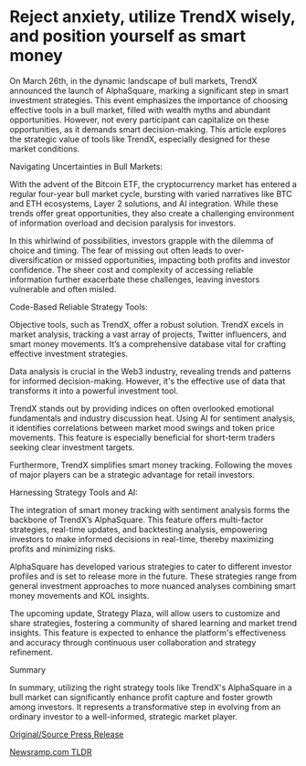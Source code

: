 # Reject anxiety, utilize TrendX wisely, and position yourself as smart money

On March 26th, in the dynamic landscape of bull markets, TrendX announced the launch of AlphaSquare, marking a significant step in smart investment strategies. This event emphasizes the importance of choosing effective tools in a bull market, filled with wealth myths and abundant opportunities. However, not every participant can capitalize on these opportunities, as it demands smart decision-making. This article explores the strategic value of tools like TrendX, especially designed for these market conditions.

Navigating Uncertainties in Bull Markets:

With the advent of the Bitcoin ETF, the cryptocurrency market has entered a regular four-year bull market cycle, bursting with varied narratives like BTC and ETH ecosystems, Layer 2 solutions, and AI integration. While these trends offer great opportunities, they also create a challenging environment of information overload and decision paralysis for investors.

In this whirlwind of possibilities, investors grapple with the dilemma of choice and timing. The fear of missing out often leads to over-diversification or missed opportunities, impacting both profits and investor confidence. The sheer cost and complexity of accessing reliable information further exacerbate these challenges, leaving investors vulnerable and often misled.

Code-Based Reliable Strategy Tools:

Objective tools, such as TrendX, offer a robust solution. TrendX excels in market analysis, tracking a vast array of projects, Twitter influencers, and smart money movements. It’s a comprehensive database vital for crafting effective investment strategies.

Data analysis is crucial in the Web3 industry, revealing trends and patterns for informed decision-making. However, it's the effective use of data that transforms it into a powerful investment tool.

TrendX stands out by providing indices on often overlooked emotional fundamentals and industry discussion heat. Using AI for sentiment analysis, it identifies correlations between market mood swings and token price movements. This feature is especially beneficial for short-term traders seeking clear investment targets.

Furthermore, TrendX simplifies smart money tracking. Following the moves of major players can be a strategic advantage for retail investors.

Harnessing Strategy Tools and AI:

The integration of smart money tracking with sentiment analysis forms the backbone of TrendX’s AlphaSquare. This feature offers multi-factor strategies, real-time updates, and backtesting analysis, empowering investors to make informed decisions in real-time, thereby maximizing profits and minimizing risks.

AlphaSquare has developed various strategies to cater to different investor profiles and is set to release more in the future. These strategies range from general investment approaches to more nuanced analyses combining smart money movements and KOL insights.

The upcoming update, Strategy Plaza, will allow users to customize and share strategies, fostering a community of shared learning and market trend insights. This feature is expected to enhance the platform's effectiveness and accuracy through continuous user collaboration and strategy refinement.

Summary

In summary, utilizing the right strategy tools like TrendX's AlphaSquare in a bull market can significantly enhance profit capture and foster growth among investors. It represents a transformative step in evolving from an ordinary investor to a well-informed, strategic market player. 

[Original/Source Press Release](https://blockchainwire.io/press-release/reject-anxiety-utilize-trendx-wisely-and-position-yourself-as-smart-money) 

[Newsramp.com TLDR](https://newsramp.com/None) 